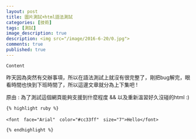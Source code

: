```yaml
---
layout: post
title: 圖片測試+html語法測試
categories: [技術]
tags: [測試]
image_description: true
description: <img src="/image/2016-6-20/0.jpg">
comments: true
published: true
---
```

 
  
 `Content`
 
昨天因為突然有交辦事項，所以在語法測試上就沒有很完整了，剛把bug解完，眼看時間也快到下班時間了，所以這邊文章就分為上下集吧 !

原由 :  為了測試這個網頁能夠支援到什麼程度 &&
		以及重新溫習好久沒碰的html  :)
		
		
	
	{% highlight ruby %}	

	<font　face="Arial"　color="#cc33ff"　size="7">Hello</font>
	
	{% endhighlight %}